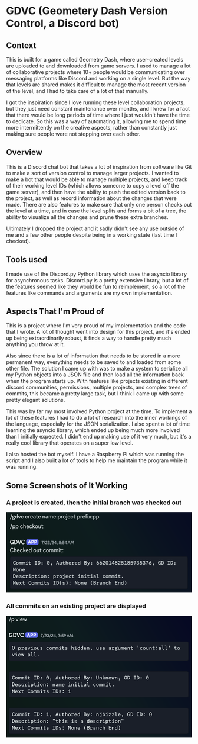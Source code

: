 # GDVC (Geometery Dash Version Control, a Discord bot)

## Context

This is built for a game called Geometry Dash, where user-created levels are uploaded to and downloaded from game servers. I used to manage a lot of collaborative projects where 10+ people would be communicating over messaging platforms like Discord and working on a single level. But the way that levels are shared makes it difficult to manage the most recent version of the level, and I had to take care of a lot of that manually.

I got the inspiration since I love running these level collaboration projects, but they just need constant maintenance over months, and I knew for a fact that there would be long periods of time where I just wouldn't have the time to dedicate. So this was a way of automating it, allowing me to spend time more intermittently on the creative aspects, rather than constantly just making sure people were not stepping over each other.

## Overview

This is a Discord chat bot that takes a lot of inspiration from software like Git to make a sort of version control to manage larger projects. I wanted to make a bot that would be able to manage multiple projects, and keep track of their working level IDs (which allows someone to copy a level off the game server), and then have the ability to push the edited version back to the project, as well as record information about the changes that were made. There are also features to make sure that only one person checks out the level at a time, and in case the level splits and forms a bit of a tree, the ability to visualize all the changes and prune these extra branches.

Ultimately I dropped the project and it sadly didn't see any use outside of me and a few other people despite being in a working state (last time I checked).

## Tools used

I made use of the Discord.py Python library which uses the asyncio library for asynchronous tasks. Discord.py is a pretty extensive library, but a lot of the features seemed like they would be fun to reimplement, so a lot of the features like commands and arguments are my own implementation.

## Aspects That I'm Proud of

This is a project where I'm very proud of my implementation and the code that I wrote. A lot of thought went into design for this project, and it's ended up being extraordinarily robust, it finds a way to handle pretty much anything you throw at it.

Also since there is a lot of information that needs to be stored in a more permanent way, everything needs to be saved to and loaded from some other file. The solution I came up with was to make a system to serialize all my Python objects into a JSON file and then load all the information back when the program starts up. With features like projects existing in different discord communities, permissions, multiple projects, and complex trees of commits, this became a pretty large task, but I think I came up with some pretty elegant solutions.

This was by far my most involved Python project at the time. To implement a lot of these features I had to do a lot of research into the inner workings of the language, especially for the JSON serialization. I also spent a lot of time learning the asyncio library, which ended up being much more involved than I initially expected. I didn't end up making use of it very much, but it's a really cool library that operates on a super low level.

I also hosted the bot myself. I have a Raspberry Pi which was running the script and I also built a lot of tools to help me maintain the program while it was running. 

## Some Screenshots of It Working

### A project is created, then the initial branch was checked out
<img src="pictures/create.png">

### All commits on an existing project are displayed
<img src="pictures/view.png">

